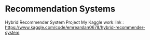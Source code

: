 # Recommendation Systems
Hybrid Recommender System Project
My Kaggle work link : https://www.kaggle.com/code/emrearslan0678/hybrid-recommender-system
